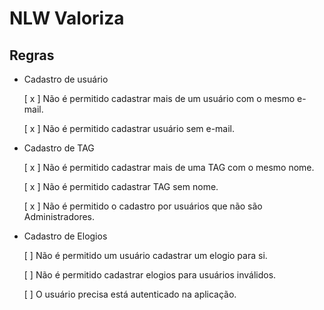 # NLW Valoriza

## Regras

- Cadastro de usuário
  
    [ x ] Não é permitido cadastrar mais de um usuário com o mesmo e-mail.
  
    [ x ] Não é permitido cadastrar usuário sem e-mail.

  
- Cadastro de TAG
    
    [ x ] Não é permitido cadastrar mais de uma TAG com o mesmo nome.

    [ x ] Não é permitido cadastrar TAG sem nome.

    [ x ] Não é permitido o cadastro por usuários que não são Administradores.


- Cadastro de Elogios

    [ ] Não é permitido um usuário cadastrar um elogio para si.
  
    [ ] Não é permitido cadastrar elogios para usuários inválidos.
  
    [ ] O usuário precisa está autenticado na aplicação.